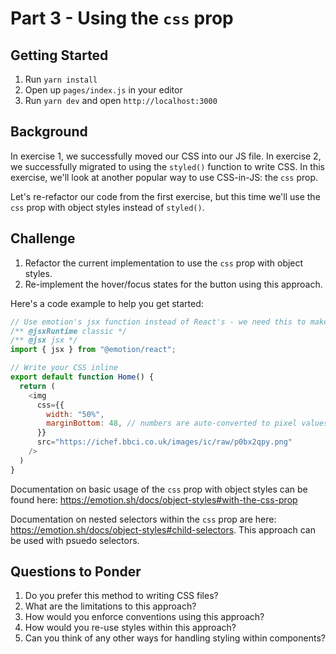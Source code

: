 # Part 3 - Using the `css` prop
## Getting Started

1. Run `yarn install`
2. Open up `pages/index.js` in your editor
3. Run `yarn dev` and open `http://localhost:3000`

## Background

In exercise 1, we successfully moved our CSS into our JS file. In exercise 2, we successfully migrated to using the `styled()` function to write CSS. In this exercise, we'll look at another popular way to use CSS-in-JS: the `css` prop.

Let's re-refactor our code from the first exercise, but this time we'll use the `css` prop with object styles instead of `styled()`.

## Challenge

1. Refactor the current implementation to use the `css` prop with object styles.
2. Re-implement the hover/focus states for the button using this approach.

Here's a code example to help you get started:

```javascript
// Use emotion's jsx function instead of React's - we need this to make use of the 'css' prop.
/** @jsxRuntime classic */
/** @jsx jsx */
import { jsx } from "@emotion/react";

// Write your CSS inline
export default function Home() {
  return (
    <img
      css={{
        width: "50%",
        marginBottom: 48, // numbers are auto-converted to pixel values by emotion
      }}
      src="https://ichef.bbci.co.uk/images/ic/raw/p0bx2qpy.png"
    />
  )
}
```

Documentation on basic usage of the `css` prop with object styles can be found here: https://emotion.sh/docs/object-styles#with-the-css-prop

Documentation on nested selectors within the `css` prop are here: https://emotion.sh/docs/object-styles#child-selectors. This approach can be used with psuedo selectors.

## Questions to Ponder

1. Do you prefer this method to writing CSS files?
2. What are the limitations to this approach?
3. How would you enforce conventions using this approach?
4. How would you re-use styles within this approach?
5. Can you think of any other ways for handling styling within components?
